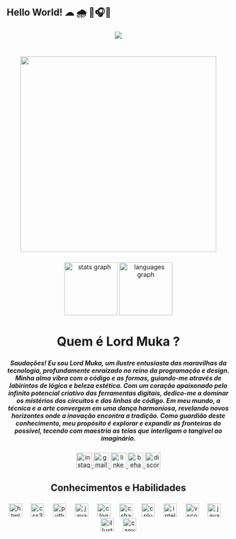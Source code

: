 <h2 align="left">Hello World!  ☁ 🌧 💭🎧🎶</h2>

###

<div align="center">
  <img src="https://profile-counter.glitch.me/lordmukaa/count.svg?"  />
</div>

###

<br clear="both">

<div align="center">
  <img height="442" src="https://gifs.eco.br/wp-content/uploads/2022/06/gifs-lofi-em-loop-10.gif"  />
</div>

###

<div align="center">
  <img src="https://github-readme-stats.vercel.app/api?username=lordmukaa&hide_title=true&hide_rank=false&show_icons=true&include_all_commits=true&count_private=true&disable_animations=false&theme=shades-of-purple&locale=en&hide_border=false" height="120" alt="stats graph"  />
  <img src="https://github-readme-stats.vercel.app/api/top-langs?username=lordmukaa&locale=en&hide_title=true&layout=compact&card_width=320&langs_count=5&theme=shades-of-purple&hide_border=false" height="120" alt="languages graph"  />
</div>

###

<h1 align="center">Quem é Lord Muka ?</h1>

###

<h5 align="center">Saudações! Eu sou Lord Muka, um ilustre entusiasta das maravilhas da tecnologia, profundamente enraizado no reino da programação e design. Minha alma vibra com o código e as formas, guiando-me através de labirintos de lógica e beleza estética. Com um coração apaixonado pelo infinito potencial criativo das ferramentas digitais, dedico-me a dominar os mistérios dos circuitos e das linhas de código. Em meu mundo, a técnica e a arte convergem em uma dança harmoniosa, revelando novos horizontes onde a inovação encontra a tradição. Como guardião deste conhecimento, meu propósito é explorar e expandir as fronteiras do possível, tecendo com maestria as teias que interligam o tangível ao imaginário.</h5>

###

<div align="center">
  <a href="https://www.instagram.com/lordmukaa/" target="_blank">
    <img src="https://img.shields.io/static/v1?message=Instagram&logo=instagram&label=&color=8300fe&logoColor=white&labelColor=&style=for-the-badge" height="35" alt="instagram logo"  />
  </a>
  <a href="samuelviniciusbagmr@gmail.com" target="_blank">
    <img src="https://img.shields.io/static/v1?message=Gmail&logo=gmail&label=&color=8300fe&logoColor=white&labelColor=&style=for-the-badge" height="35" alt="gmail logo"  />
  </a>
  <a href="https://www.linkedin.com/in/samuel-santos-b35233299/" target="_blank">
    <img src="https://img.shields.io/static/v1?message=LinkedIn&logo=linkedin&label=&color=8300fe&logoColor=white&labelColor=&style=for-the-badge" height="35" alt="linkedin logo"  />
  </a>
  <a href="https://www.behance.net/samuelvincius2" target="_blank">
    <img src="https://img.shields.io/static/v1?message=Behance&logo=behance&label=&color=8300fe&logoColor=&labelColor=&style=for-the-badge" height="35" alt="behance logo"  />
  </a>
  <a href="https://discord.com/channels/dionks" target="_blank">
    <img src="https://img.shields.io/static/v1?message=Discord&logo=discord&label=&color=8300fe&logoColor=white&labelColor=&style=for-the-badge" height="35" alt="discord logo"  />
  </a>
</div>

###

<h2 align="center">Conhecimentos e Habilidades</h2>

###

<div align="center">
  <img src="https://cdn.jsdelivr.net/gh/devicons/devicon/icons/html5/html5-plain.svg" height="30" alt="html5 logo"  />
  <img width="12" />
  <img src="https://cdn.jsdelivr.net/gh/devicons/devicon/icons/css3/css3-plain.svg" height="30" alt="css3 logo"  />
  <img width="12" />
  <img src="https://cdn.jsdelivr.net/gh/devicons/devicon/icons/python/python-plain.svg" height="30" alt="python logo"  />
  <img width="12" />
  <img src="https://cdn.jsdelivr.net/gh/devicons/devicon/icons/java/java-original.svg" height="30" alt="java logo"  />
  <img width="12" />
  <img src="https://cdn.jsdelivr.net/gh/devicons/devicon/icons/c/c-plain.svg" height="30" alt="c logo"  />
  <img width="12" />
  <img src="https://cdn.jsdelivr.net/gh/devicons/devicon/icons/csharp/csharp-plain.svg" height="30" alt="csharp logo"  />
  <img width="12" />
  <img src="https://cdn.jsdelivr.net/gh/devicons/devicon/icons/cplusplus/cplusplus-plain.svg" height="30" alt="cplusplus logo"  />
  <img width="12" />
  <img src="https://cdn.jsdelivr.net/gh/devicons/devicon/icons/intellij/intellij-plain.svg" height="30" alt="intellij logo"  />
  <img width="12" />
  <img src="https://cdn.jsdelivr.net/gh/devicons/devicon/icons/vscode/vscode-original.svg" height="30" alt="vscode logo"  />
  <img width="12" />
  <img src="https://cdn.jsdelivr.net/gh/devicons/devicon/icons/javascript/javascript-original.svg" height="30" alt="javascript logo"  />
  <img width="12" />
  <img src="https://cdn.jsdelivr.net/gh/devicons/devicon/icons/illustrator/illustrator-line.svg" height="30" alt="illustrator logo"  />
  <img width="12" />
  <img src="https://cdn.jsdelivr.net/gh/devicons/devicon/icons/canva/canva-original.svg" height="30" alt="canva logo"  />
</div>

###
